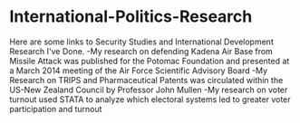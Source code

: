 # International-Politics-Research
Here are some links to Security Studies and International Development Research I've Done. 
-My research on defending Kadena Air Base from Missile Attack was published for the Potomac Foundation and presented at a March 2014 meeting of the Air Force Scientific Advisory Board
-My Research on TRIPS and Pharmaceutical Patents was circulated within the US-New Zealand Council by Professor John Mullen
-My research on voter turnout used STATA to analyze which electoral systems led to greater voter participation and turnout
